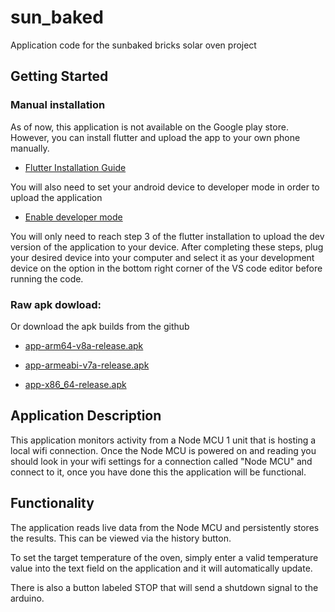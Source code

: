 # sun_baked

Application code for the sunbaked bricks solar oven project

## Getting Started

### Manual installation

As of now, this application is not available on the Google play store. However, you can install flutter and upload the app to your own phone manually.

- [Flutter Installation Guide](https://docs.flutter.dev/get-started/install)

You will also need to set your android device to developer mode in order to upload the application

- [Enable developer mode](https://developer.android.com/studio/debug/dev-options)

You will only need to reach step 3 of the flutter installation to upload the dev version of the application to your device.
After completing these steps, plug your desired device into your computer and select it as your development device on the option in the bottom right corner of the VS code editor before running the code.

### Raw apk dowload: 
Or download the apk builds from the github

- [app-arm64-v8a-release.apk](./app-arm64-v8a-release.apk)

- [app-armeabi-v7a-release.apk](./app-armeabi-v7a-release.apk)

- [app-x86_64-release.apk](app-x86_64-release.apk)


## Application Description

This application monitors activity from a Node MCU 1 unit that is hosting a local wifi connection. Once the Node MCU is powered on and reading you should look in your wifi settings for a connection called "Node MCU" and connect to it, once you have done this the application will be functional.

## Functionality

The application reads live data from the Node MCU and persistently stores the results. This can be viewed via the history button.

To set the target temperature of the oven, simply enter a valid temperature value into the text field on the application and it will automatically update.

There is also a button labeled STOP that will send a shutdown signal to the arduino.
